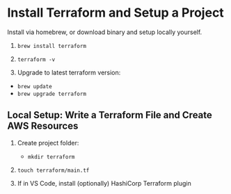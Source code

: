 # Install Terraform and Setup a Project
 
 Install via homebrew, or download binary and setup locally yourself.

 1. `brew install terraform`

 2. `terraform -v`

 3. Upgrade to latest terraform version:
  - `brew update`
  - `brew upgrade terraform`

## Local Setup: Write a Terraform File and Create AWS Resources

1. Create project folder:
    - `mkdir terraform`

2. `touch terraform/main.tf`

3. If in VS Code, install (optionally) HashiCorp Terraform plugin